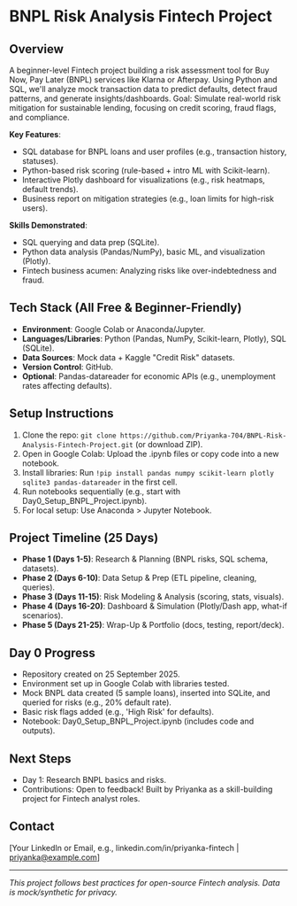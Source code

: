 # BNPL Risk Analysis Fintech Project

## Overview
A beginner-level Fintech project building a risk assessment tool for Buy Now, Pay Later (BNPL) services like Klarna or Afterpay. Using Python and SQL, we'll analyze mock transaction data to predict defaults, detect fraud patterns, and generate insights/dashboards. Goal: Simulate real-world risk mitigation for sustainable lending, focusing on credit scoring, fraud flags, and compliance.

**Key Features**:
- SQL database for BNPL loans and user profiles (e.g., transaction history, statuses).
- Python-based risk scoring (rule-based + intro ML with Scikit-learn).
- Interactive Plotly dashboard for visualizations (e.g., risk heatmaps, default trends).
- Business report on mitigation strategies (e.g., loan limits for high-risk users).

**Skills Demonstrated**:
- SQL querying and data prep (SQLite).
- Python data analysis (Pandas/NumPy), basic ML, and visualization (Plotly).
- Fintech business acumen: Analyzing risks like over-indebtedness and fraud.

## Tech Stack (All Free & Beginner-Friendly)
- **Environment**: Google Colab or Anaconda/Jupyter.
- **Languages/Libraries**: Python (Pandas, NumPy, Scikit-learn, Plotly), SQL (SQLite).
- **Data Sources**: Mock data + Kaggle "Credit Risk" datasets.
- **Version Control**: GitHub.
- **Optional**: Pandas-datareader for economic APIs (e.g., unemployment rates affecting defaults).

## Setup Instructions
1. Clone the repo: `git clone https://github.com/Priyanka-704/BNPL-Risk-Analysis-Fintech-Project.git` (or download ZIP).
2. Open in Google Colab: Upload the .ipynb files or copy code into a new notebook.
3. Install libraries: Run `!pip install pandas numpy scikit-learn plotly sqlite3 pandas-datareader` in the first cell.
4. Run notebooks sequentially (e.g., start with Day0_Setup_BNPL_Project.ipynb).
5. For local setup: Use Anaconda > Jupyter Notebook.

## Project Timeline (25 Days)
- **Phase 1 (Days 1-5)**: Research & Planning (BNPL risks, SQL schema, datasets).
- **Phase 2 (Days 6-10)**: Data Setup & Prep (ETL pipeline, cleaning, queries).
- **Phase 3 (Days 11-15)**: Risk Modeling & Analysis (scoring, stats, visuals).
- **Phase 4 (Days 16-20)**: Dashboard & Simulation (Plotly/Dash app, what-if scenarios).
- **Phase 5 (Days 21-25)**: Wrap-Up & Portfolio (docs, testing, report/deck).

## Day 0 Progress
- Repository created on 25 September 2025.
- Environment set up in Google Colab with libraries tested.
- Mock BNPL data created (5 sample loans), inserted into SQLite, and queried for risks (e.g., 20% default rate).
- Basic risk flags added (e.g., 'High Risk' for defaults).
- Notebook: Day0_Setup_BNPL_Project.ipynb (includes code and outputs).

## Next Steps
- Day 1: Research BNPL basics and risks.
- Contributions: Open to feedback! Built by Priyanka as a skill-building project for Fintech analyst roles.

## Contact
[Your LinkedIn or Email, e.g., linkedin.com/in/priyanka-fintech | priyanka@example.com]

---
*This project follows best practices for open-source Fintech analysis. Data is mock/synthetic for privacy.*
